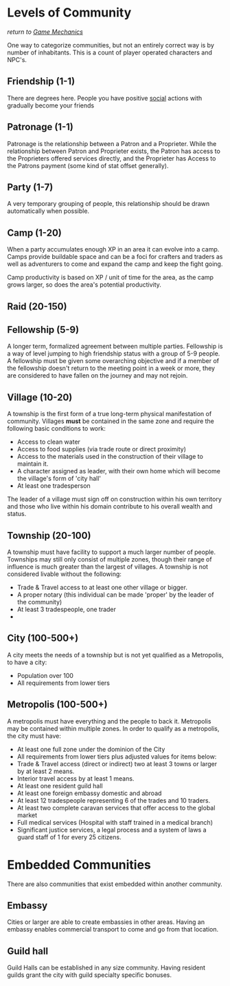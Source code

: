 # Levels of Community
*return to [Game Mechanics](README.md)*

One way to categorize communities, but not an entirely correct way is by number of inhabitants. This is a count of player operated characters and NPC's. 

## Friendship (1-1)

There are degrees here. People you have positive [social](social.md) actions with gradually become your friends

## Patronage (1-1)

Patronage is the relationship between a Patron and a Proprieter. While the relationship between Patron and Proprieter exists, the Patron has access to the Proprieters offered services directly, and the Proprieter has Access to the Patrons payment (some kind of stat offset generally).

## Party (1-7)

A very temporary grouping of people, this relationship should be drawn automatically when possible.

## Camp (1-20)

When a party accumulates enough XP in an area it can evolve into a camp. Camps provide buildable space and can be a foci for crafters and traders as well as adventurers to come and expand the camp and keep the fight going.

Camp productivity is based on XP / unit of time for the area, as the camp grows larger, so does the area's potential productivity. 

## Raid (20-150)



## Fellowship (5-9)

A longer term, formalized agreement between multiple parties. Fellowship is a way of level jumping to high friendship status with a group of 5-9 people. A fellowship must be given some overarching objective and if a member of the fellowship doesn't return to the meeting point in a week or more, they are considered to have fallen on the journey and may not rejoin.

## Village (10-20)

A township is the first form of a true long-term physical manifestation of community. Villages **must** be contained in the same zone and require the following basic conditions to work:

- Access to clean water
- Access to food supplies (via trade route or direct proximity)
- Access to the materials used in the construction of their village to maintain it.
- A character assigned as leader, with their own home which will become the village's form of 'city hall'
- At least one tradesperson

The leader of a village must sign off on construction within his own territory and those who live within his domain contribute to his overall wealth and status.

## Township (20-100)

A township must have facility to support a much larger number of people. Townships may still only consist of multiple zones, though their range of influence is much greater than the largest of villages. A township is not considered livable without the following:

- Trade & Travel access to at least one other village or bigger.
- A proper notary (this individual can be made 'proper' by the leader of the community)
- At least 3 tradespeople, one trader
- 

## City (100-500+)

A city meets the needs of a township but is not yet qualified as a Metropolis, to have a city:

- Population over 100
- All requirements from lower tiers

## Metropolis (100-500+)

A metropolis must have everything and the people to back it. Metropolis may be contained within multiple zones. In order to qualify as a metropolis, the city must have:

- At least one full zone under the dominion of the City
- All requirements from lower tiers plus adjusted values for items below:
- Trade & Travel access (direct or indirect) two at least 3 towns or larger by at least 2 means.
- Interior travel access by at least 1 means.
- At least one resident guild hall
- At least one foreign embassy domestic and abroad
- At least 12 tradespeople representing 6 of the trades and 10 traders.
- At least two complete caravan services that offer access to the global market
- Full medical services (Hospital with staff trained in a medical branch)
- Significant justice services, a legal process and a system of laws a guard staff of 1 for every 25 citizens.

# Embedded Communities

There are also communities that exist embedded within another community.

## Embassy

Cities or larger are able to create embassies in other areas. Having an embassy enables commercial transport to come and go from that location.

## Guild hall

Guild Halls can be established in any size community. Having resident guilds grant the city with guild specialty specific bonuses.
